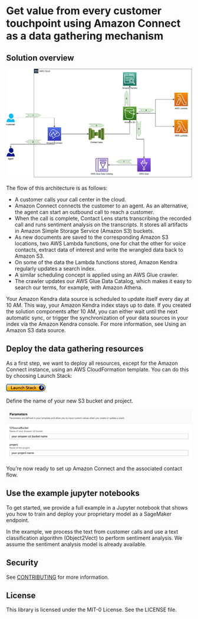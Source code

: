 # Get value from every customer touchpoint using Amazon Connect as a data gathering mechanism

## Solution overview

![alt text](images/architecture.jpg "Architecture")

The flow of this architecture is as follows:

* A customer calls your call center in the cloud.
* Amazon Connect connects the customer to an agent. As an alternative, the agent can start an outbound call to reach a customer.
* When the call is complete, Contact Lens starts transcribing the recorded call and runs sentiment analysis on the transcripts. It stores all artifacts in Amazon Simple Storage Service (Amazon S3) buckets.
* As new documents are saved to the corresponding Amazon S3 locations, two AWS Lambda functions, one for chat the other for voice contacts, extract data of interest and write the wrangled data back to Amazon S3.
* On some of the data the Lambda functions stored, Amazon Kendra regularly updates a search index.
* A similar scheduling concept is applied using an AWS Glue crawler.
* The crawler updates our AWS Glue Data Catalog, which makes it easy to search our terms, for example, with Amazon Athena.


Your Amazon Kendra data source is scheduled to update itself every day at 10 AM. This way, your Amazon Kendra index stays up to date. If you created the solution components after 10 AM, you can either wait until the next automatic sync, or trigger the synchronization of your data sources in your index via the Amazon Kendra console. For more information, see Using an Amazon S3 data source.

## Deploy the data gathering resources

As a first step, we want to deploy all resources, except for the Amazon Connect instance, using an AWS CloudFormation template. You can do this by choosing Launch Stack:

![alt text](images/2-LaunchStack.jpg "Launch Stack")


Define the name of your new S3 bucket and project.

![alt text](images/init.jpg "Deploy Stack")

You’re now ready to set up Amazon Connect and the associated contact flow.

## Use the example jupyter notebooks

To get started, we provide a full example in a Jupyter notebook that shows you how to train and deploy your proprietary model as a SageMaker endpoint.

In the example, we process the text from customer calls and use a text classification algorithm (Object2Vect) to perform sentiment analysis. We assume the sentiment analysis model is already available.

## Security

See [CONTRIBUTING](CONTRIBUTING.md#security-issue-notifications) for more information.

## License

This library is licensed under the MIT-0 License. See the LICENSE file.

